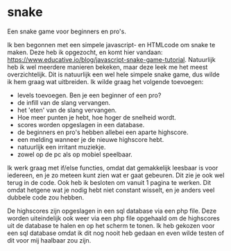 # snake
Een snake game voor beginners en pro's.

Ik ben begonnen met een simpele javascript- en HTMLcode om snake te maken. 
Deze heb ik opgezocht, en komt hier vandaan: https://www.educative.io/blog/javascript-snake-game-tutorial. 
Natuurlijk heb ik wel meerdere manieren bekeken, maar deze leek me het meest overzichtelijk. 
Dit is natuurlijk een wel hele simpele snake game, dus wilde ik hem graag wat uitbreiden. 
Ik wilde graag het volgende toevoegen: 

- levels toevoegen. Ben je een beginner of een pro?
- de infill van de slang vervangen. 
- het 'eten' van de slang vervangen. 
- Hoe meer punten je hebt, hoe hoger de snelheid wordt. 
- scores worden opgeslagen in een database. 
- de beginners en pro's hebben allebei een aparte highscore. 
- een melding wanneer je de nieuwe highscore hebt. 
- natuurlijk een irritant muziekje.
- zowel op de pc als op mobiel speelbaar. 

Ik werk graag met if/else functies, omdat dat gemakkelijk leesbaar is voor iedereen, en je zo meteen kunt zien wat er gaat gebeuren. 
Dit zie je ook wel terug in de code. Ook heb ik besloten om vanuit 1 pagina te werken. 
Dit omdat hetgene wat je nodig hebt niet constant wisselt, en je anders veel dubbele code zou hebben.

De highscores zijn opgeslagen in een sql database via een php file. 
Deze worden uiteindelijk ook weer via een php file opgehaald om de highscores uit de database te halen en op het scherm te tonen. 
Ik heb gekozen voor een sql database omdat ik dit nog nooit heb gedaan en even wilde testen of dit voor mij haalbaar zou zijn. 

